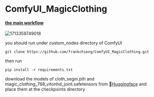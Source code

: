 # ComfyUI_MagicClothing
#### [the main workflow](https://github.com/frankchieng/ComfyUI_MagicClothing/blob/main/magic_clothing_workflow.json)

![1713359749018](https://github.com/frankchieng/ComfyUI_MagicClothing/assets/130369523/86811e2d-10a9-4813-a5f1-6a8fdf449a3f)

you should run under custom_nodes directory of ComfyUI
```shell
git clone https://github.com/frankchieng/ComfyUI_MagicClothing.git
```
then run 
```shell
pip install -r requirements.txt
```

download the models of cloth_segm.pth and magic_clothing_768_vitonhd_joint.safetensors from 
 🤗[Huggingface](https://huggingface.co/ShineChen1024/MagicClothing) and place them at the checkpoints directory
